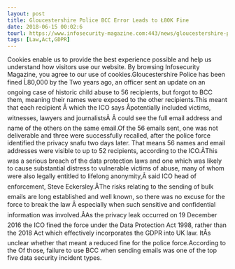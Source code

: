```yaml
---
layout: post
title: Gloucestershire Police BCC Error Leads to Ł80K Fine
date: 2018-06-15 00:02:6
tourl: https://www.infosecurity-magazine.com:443/news/gloucestershire-police-bcc-error/
tags: [Law,Act,GDPR]
---
```

Cookies enable us to provide the best experience possible and help us understand how visitors use our website. By browsing Infosecurity Magazine, you agree to our use of cookies.Gloucestershire Police has been fined Ĺ80,000 by the Two years ago, an officer sent an update on an ongoing case of historic child abuse to 56 recipients, but forgot to BCC them, meaning their names were exposed to the other recipients.This meant that each recipient Â which the ICO says Âpotentially included victims, witnesses, lawyers and journalistsÂ Â could see the full email address and name of the others on the same email.Of the 56 emails sent, one was not deliverable and three were successfully recalled, after the police force identified the privacy snafu two days later. That means 56 names and email addresses were visible to up to 52 recipients, according to the ICO.ÂThis was a serious breach of the data protection laws and one which was likely to cause substantial distress to vulnerable victims of abuse, many of whom were also legally entitled to lifelong anonymity,Â said ICO head of enforcement, Steve Eckersley.ÂThe risks relating to the sending of bulk emails are long established and well known, so there was no excuse for the force to break the law Â especially when such sensitive and confidential information was involved.ÂAs the privacy leak occurred on 19 December 2016 the ICO fined the force under the Data Protection Act 1998, rather than the 2018 Act which effectively incorporates the GDPR into UK law. ItÂs unclear whether that meant a reduced fine for the police force.According to the Of those, failure to use BCC when sending emails was one of the top five data security incident types.